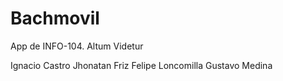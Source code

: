 # Bachmovil

App de INFO-104.
Altum Videtur

Ignacio Castro
Jhonatan Friz
Felipe Loncomilla 
Gustavo Medina
